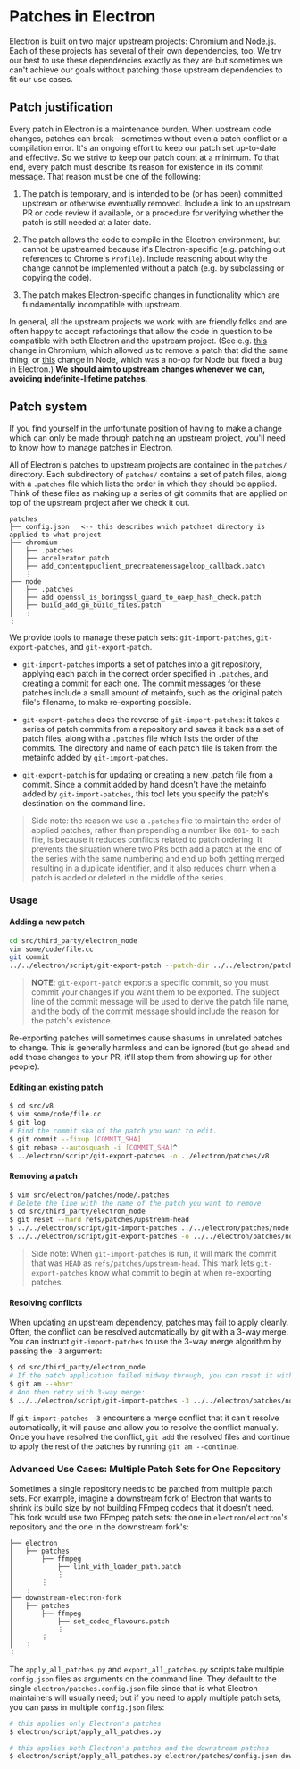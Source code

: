 # Patches in Electron

Electron is built on two major upstream projects: Chromium and Node.js.
Each of these projects has several of their own dependencies, too.
We try our best to use these dependencies exactly as they are but
sometimes we can't achieve our goals without patching those upstream
dependencies to fit our use cases.

## Patch justification

Every patch in Electron is a maintenance burden. When upstream code
changes, patches can break—sometimes without even a patch conflict or a
compilation error. It's an ongoing effort to keep our patch set
up-to-date and effective. So we strive to keep our patch count at a
minimum. To that end, every patch must describe its reason for existence
in its commit message. That reason must be one of the following:

 1. The patch is temporary, and is intended to be (or has been)
    committed upstream or otherwise eventually removed. Include a link
    to an upstream PR or code review if available, or a procedure for
    verifying whether the patch is still needed at a later date.

 1. The patch allows the code to compile in the Electron environment,
    but cannot be upstreamed because it's Electron-specific
    (e.g. patching out references to Chrome's `Profile`). Include
    reasoning about why the change cannot be implemented without a patch
    (e.g. by subclassing or copying the code).

 1. The patch makes Electron-specific changes in functionality which are
    fundamentally incompatible with upstream.

In general, all the upstream projects we work with are friendly folks
and are often happy to accept refactorings that allow the code in
question to be compatible with both Electron and the upstream project.
(See e.g. [this](https://chromium-review.googlesource.com/c/chromium/src/+/1637040)
change in Chromium, which allowed us to remove a patch that did the same
thing, or [this](https://github.com/nodejs/node/pull/22110) change in
Node, which was a no-op for Node but fixed a bug in Electron.)
**We should aim to upstream changes whenever we can, avoiding indefinite-lifetime patches**.

## Patch system

If you find yourself in the unfortunate position of having to make a
change which can only be made through patching an upstream project,
you'll need to know how to manage patches in Electron.

All of Electron's patches to upstream projects are contained in the
`patches/` directory. Each subdirectory of `patches/` contains a set of
patch files, along with a `.patches` file which lists the order in which
they should be applied. Think of these files as making up a series of
git commits that are applied on top of the upstream project after we
check it out.

```text
patches
├── config.json   <-- this describes which patchset directory is applied to what project
├── chromium
│   ├── .patches
│   ├── accelerator.patch
│   ├── add_contentgpuclient_precreatemessageloop_callback.patch
│   ⋮
├── node
│   ├── .patches
│   ├── add_openssl_is_boringssl_guard_to_oaep_hash_check.patch
│   ├── build_add_gn_build_files.patch
│   ⋮
⋮
```

We provide tools to manage these patch sets: `git-import-patches`, `git-export-patches`, and `git-export-patch`.

  - `git-import-patches` imports a set of patches into a git repository,
    applying each patch in the correct order specified in `.patches`,
    and creating a commit for each one. The commit messages for these
    patches include a small amount of metainfo, such as the original
    patch file's filename, to make re-exporting possible.

  - `git-export-patches` does the reverse of `git-import-patches`:
    it takes a series of patch commits from a repository and saves it
    back as a set of patch files, along with a `.patches` file which
    lists the order of the commits. The directory and name of each patch
    file is taken from the metainfo added by `git-import-patches`.

  - `git-export-patch` is for updating or creating a new .patch file
    from a commit. Since a commit added by hand doesn't have the
    metainfo added by `git-import-patches`, this tool lets you specify
    the patch's destination on the command line.

> Side note: the reason we use a `.patches` file to maintain the order of
> applied patches, rather than prepending a number like `001-` to each file,
> is because it reduces conflicts related to patch ordering. It prevents the
> situation where two PRs both add a patch at the end of the series with the
> same numbering and end up both getting merged resulting in a duplicate
> identifier, and it also reduces churn when a patch is added or deleted in
> the middle of the series.

### Usage

#### Adding a new patch

```bash
cd src/third_party/electron_node
vim some/code/file.cc
git commit
../../electron/script/git-export-patch --patch-dir ../../electron/patches/node `git rev-parse --verify HEAD`
```

> **NOTE**: `git-export-patch` exports a specific commit, so you must
> commit your changes if you want them to be exported. The subject line
> of the commit message will be used to derive the patch file name, and
> the body of the commit message should include the reason for the
> patch's existence.

Re-exporting patches will sometimes cause shasums in unrelated patches
to change. This is generally harmless and can be ignored (but go ahead
and add those changes to your PR, it'll stop them from showing up for
other people).

#### Editing an existing patch

```bash
$ cd src/v8
$ vim some/code/file.cc
$ git log
# Find the commit sha of the patch you want to edit.
$ git commit --fixup [COMMIT_SHA]
$ git rebase --autosquash -i [COMMIT_SHA]^
$ ../electron/script/git-export-patches -o ../electron/patches/v8
```

#### Removing a patch

```bash
$ vim src/electron/patches/node/.patches
# Delete the line with the name of the patch you want to remove
$ cd src/third_party/electron_node
$ git reset --hard refs/patches/upstream-head
$ ../../electron/script/git-import-patches ../../electron/patches/node
$ ../../electron/script/git-export-patches -o ../../electron/patches/node
```

> Side note: When `git-import-patches` is run, it will mark the commit
> that was `HEAD` as `refs/patches/upstream-head`. This mark lets
> `git-export-patches` know what commit to begin at when
> re-exporting patches.

#### Resolving conflicts

When updating an upstream dependency, patches may fail to apply cleanly.
Often, the conflict can be resolved automatically by git with a 3-way merge.
You can instruct `git-import-patches` to use the 3-way merge algorithm by
passing the `-3` argument:

```bash
$ cd src/third_party/electron_node
# If the patch application failed midway through, you can reset it with:
$ git am --abort
# And then retry with 3-way merge:
$ ../../electron/script/git-import-patches -3 ../../electron/patches/node
```

If `git-import-patches -3` encounters a merge conflict that it can't resolve
automatically, it will pause and allow you to resolve the conflict manually.
Once you have resolved the conflict, `git add` the resolved files and
continue to apply the rest of the patches by running `git am --continue`.

###  Advanced Use Cases: Multiple Patch Sets for One Repository

Sometimes a single repository needs to be patched from multiple patch
sets. For example, imagine a downstream fork of Electron that wants to
shrink its build size by not building FFmpeg codecs that it doesn't need.
This fork would use two FFmpeg patch sets: the one in `electron/electron`'s
repository and the one in the downstream fork's:

```text
├── electron
│   ├── patches
│       ├── ffmpeg
│           ├── link_with_loader_path.patch
│           ⋮
│       ⋮
│   ⋮
├── downstream-electron-fork
│   ├── patches
│       ├── ffmpeg
│           ├── set_codec_flavours.patch
│           ⋮
│       ⋮
│   ⋮
⋮
```

The `apply_all_patches.py` and `export_all_patches.py` scripts take multiple
`config.json` files as arguments on the command line. They default to the
single `electron/patches.config.json` file since that is what Electron
maintainers will usually need; but if you need to apply multiple patch sets,
you can pass in  multiple `config.json` files:

```sh
# this applies only Electron's patches
$ electron/script/apply_all_patches.py

# this applies both Electron's patches and the downstream patches
$ electron/script/apply_all_patches.py electron/patches/config.json downstream-electron-fork/patches/config.json
```
